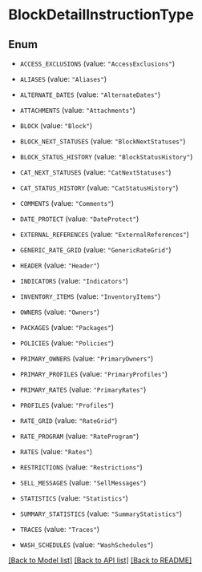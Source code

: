 # BlockDetailInstructionType

## Enum


* `ACCESS_EXCLUSIONS` (value: `"AccessExclusions"`)

* `ALIASES` (value: `"Aliases"`)

* `ALTERNATE_DATES` (value: `"AlternateDates"`)

* `ATTACHMENTS` (value: `"Attachments"`)

* `BLOCK` (value: `"Block"`)

* `BLOCK_NEXT_STATUSES` (value: `"BlockNextStatuses"`)

* `BLOCK_STATUS_HISTORY` (value: `"BlockStatusHistory"`)

* `CAT_NEXT_STATUSES` (value: `"CatNextStatuses"`)

* `CAT_STATUS_HISTORY` (value: `"CatStatusHistory"`)

* `COMMENTS` (value: `"Comments"`)

* `DATE_PROTECT` (value: `"DateProtect"`)

* `EXTERNAL_REFERENCES` (value: `"ExternalReferences"`)

* `GENERIC_RATE_GRID` (value: `"GenericRateGrid"`)

* `HEADER` (value: `"Header"`)

* `INDICATORS` (value: `"Indicators"`)

* `INVENTORY_ITEMS` (value: `"InventoryItems"`)

* `OWNERS` (value: `"Owners"`)

* `PACKAGES` (value: `"Packages"`)

* `POLICIES` (value: `"Policies"`)

* `PRIMARY_OWNERS` (value: `"PrimaryOwners"`)

* `PRIMARY_PROFILES` (value: `"PrimaryProfiles"`)

* `PRIMARY_RATES` (value: `"PrimaryRates"`)

* `PROFILES` (value: `"Profiles"`)

* `RATE_GRID` (value: `"RateGrid"`)

* `RATE_PROGRAM` (value: `"RateProgram"`)

* `RATES` (value: `"Rates"`)

* `RESTRICTIONS` (value: `"Restrictions"`)

* `SELL_MESSAGES` (value: `"SellMessages"`)

* `STATISTICS` (value: `"Statistics"`)

* `SUMMARY_STATISTICS` (value: `"SummaryStatistics"`)

* `TRACES` (value: `"Traces"`)

* `WASH_SCHEDULES` (value: `"WashSchedules"`)


[[Back to Model list]](../README.md#documentation-for-models) [[Back to API list]](../README.md#documentation-for-api-endpoints) [[Back to README]](../README.md)


